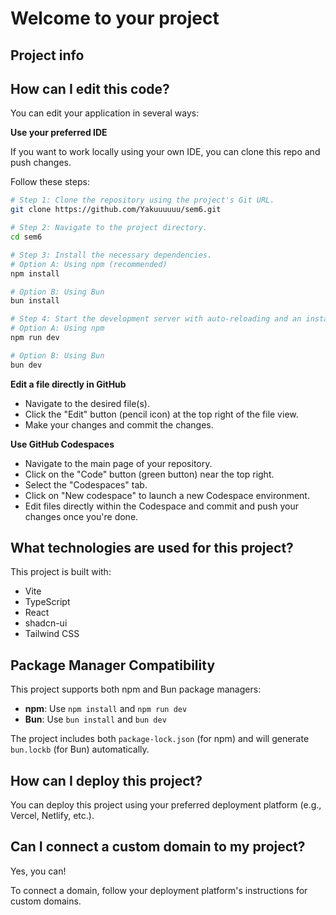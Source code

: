 # Welcome to your project

## Project info


## How can I edit this code?

You can edit your application in several ways:

**Use your preferred IDE**

If you want to work locally using your own IDE, you can clone this repo and push changes.

Follow these steps:

```sh
# Step 1: Clone the repository using the project's Git URL.
git clone https://github.com/Yakuuuuuu/sem6.git

# Step 2: Navigate to the project directory.
cd sem6

# Step 3: Install the necessary dependencies.
# Option A: Using npm (recommended)
npm install

# Option B: Using Bun
bun install

# Step 4: Start the development server with auto-reloading and an instant preview.
# Option A: Using npm
npm run dev

# Option B: Using Bun
bun dev
```

**Edit a file directly in GitHub**

- Navigate to the desired file(s).
- Click the "Edit" button (pencil icon) at the top right of the file view.
- Make your changes and commit the changes.

**Use GitHub Codespaces**

- Navigate to the main page of your repository.
- Click on the "Code" button (green button) near the top right.
- Select the "Codespaces" tab.
- Click on "New codespace" to launch a new Codespace environment.
- Edit files directly within the Codespace and commit and push your changes once you're done.

## What technologies are used for this project?

This project is built with:

- Vite
- TypeScript
- React
- shadcn-ui
- Tailwind CSS

## Package Manager Compatibility

This project supports both npm and Bun package managers:

- **npm**: Use `npm install` and `npm run dev`
- **Bun**: Use `bun install` and `bun dev`

The project includes both `package-lock.json` (for npm) and will generate `bun.lockb` (for Bun) automatically.

## How can I deploy this project?

You can deploy this project using your preferred deployment platform (e.g., Vercel, Netlify, etc.).

## Can I connect a custom domain to my project?

Yes, you can!

To connect a domain, follow your deployment platform's instructions for custom domains.

